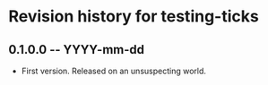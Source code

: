 # Revision history for testing-ticks

## 0.1.0.0 -- YYYY-mm-dd

* First version. Released on an unsuspecting world.
